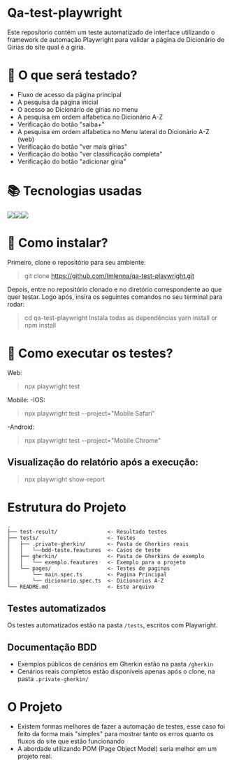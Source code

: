 # Qa-test-playwright

Este reposítorio contém um teste automatizado de interface utilizando o framework de automação Playwright para validar a página de Dicionário de Gírias do site qual é a gíria. 

# :mag_right: O que será testado?
- Fluxo de acesso da página principal
- A pesquisa da página inicial
- O acesso ao Dicionário de gírias no menu
- A pesquisa em ordem alfabetica no Dicionário A-Z
- Verificação do botão "saiba+"
- A pesquisa em ordem alfabetica no Menu lateral do Dicionário A-Z (web)
- Verificação do botão "ver mais gírias"
- Verificação do botão "ver classificação completa"
- Verificação do botão "adicionar gíria"

# :books: Tecnologias usadas
<img src="https://img.shields.io/badge/-playwright-%232EAD33?style=for-the-badge&logo=playwright&logoColor=white"><img src="https://img.shields.io/badge/node.js-6DA55F?style=for-the-badge&logo=node.js&logoColor=white"><img src="https://img.shields.io/badge/TypeScript-%23007ACC.svg?style=for-the-badge&logo=typescript&logoColor=white">
    
# :open_file_folder: Como instalar?
Primeiro, clone o repositório para seu ambiente:
> git clone https://github.com/Imlenna/qa-test-playwright.git

 Depois, entre no repositório clonado e no diretório correspondente ao que quer testar. Logo após, insira os seguintes comandos no seu terminal para rodar:
> cd qa-test-playwright
Instala todas as dependências
> yarn install or npm install

# :arrows_counterclockwise: Como executar os testes?
Web:
> npx playwright test


Mobile:
-IOS: 
>npx playwright test --project="Mobile Safari"


-Android:    
>npx playwright test --project="Mobile Chrome"

## Visualização do relatório após a execução:
> npx playwright show-report


# Estrutura do Projeto

```tree
.
├── test-result/                <- Resultado testes 
├── tests/                      <- Testes
│   ├── .private-gherkin/       <- Pasta de Gherkins reais
│   │   └──bdd-teste.feautures  <- Casos de teste      
│   ├── gherkin/                <- Pasta de Gherkins de exemplo
│   │   └── exemplo.feautures   <- Exemplo para o projeto
│   └── pages/                  <- Testes de paginas
│       └── main.spec.ts        <- Pagina Principal
│       └── dicionario.spec.ts  <- Dicionarios A-Z
└── README.md                   <- Este arquivo
```

## Testes automatizados
Os testes automatizados estão na pasta `/tests`, escritos com Playwright.

## Documentação BDD
- Exemplos públicos de cenários em Gherkin estão na pasta `/gherkin`
- Cenários reais completos estão disponíveis apenas após o clone, na pasta `.private-gherkin/`

# O Projeto

 - Existem formas melhores de fazer a automação de testes, esse caso foi feito da forma mais "simples" para mostrar tanto os erros quanto os fluxos do site que estão funcionando
 - A abordade utilizando POM (Page Object Model) seria melhor em um projeto real.
